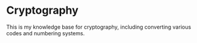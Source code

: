 # Cryptography


This is my knowledge base for cryptography, including converting various codes and numbering systems.

